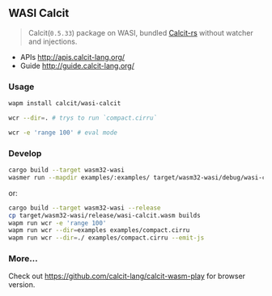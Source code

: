 ## WASI Calcit

> Calcit(`0.5.33`) package on WASI, bundled [Calcit-rs](https://github.com/calcit-lang/calcit) without watcher and injections.

- APIs <http://apis.calcit-lang.org/>
- Guide <http://guide.calcit-lang.org/>

### Usage

```bash
wapm install calcit/wasi-calcit

wcr --dir=. # trys to run `compact.cirru`

wcr -e 'range 100' # eval mode
```

### Develop

```bash
cargo build --target wasm32-wasi
wasmer run --mapdir examples/:examples/ target/wasm32-wasi/debug/wasi-calcit.wasm -- examples/compact.cirru
```

or:

```bash
cargo build --target wasm32-wasi --release
cp target/wasm32-wasi/release/wasi-calcit.wasm builds
wapm run wcr -e 'range 100'
wapm run wcr --dir=examples examples/compact.cirru
wapm run wcr --dir=./ examples/compact.cirru --emit-js
```

### More...

Check out <https://github.com/calcit-lang/calcit-wasm-play> for browser version.
